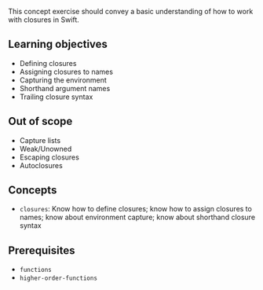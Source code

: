 This concept exercise should convey a basic understanding of how to work with closures in Swift.

## Learning objectives

- Defining closures
- Assigning closures to names
- Capturing the environment
- Shorthand argument names
- Trailing closure syntax

## Out of scope

- Capture lists
- Weak/Unowned
- Escaping closures
- Autoclosures

## Concepts

- `closures`: Know how to define closures; know how to assign closures to names; know about environment capture; know about shorthand closure syntax

## Prerequisites

- `functions`
- `higher-order-functions`
